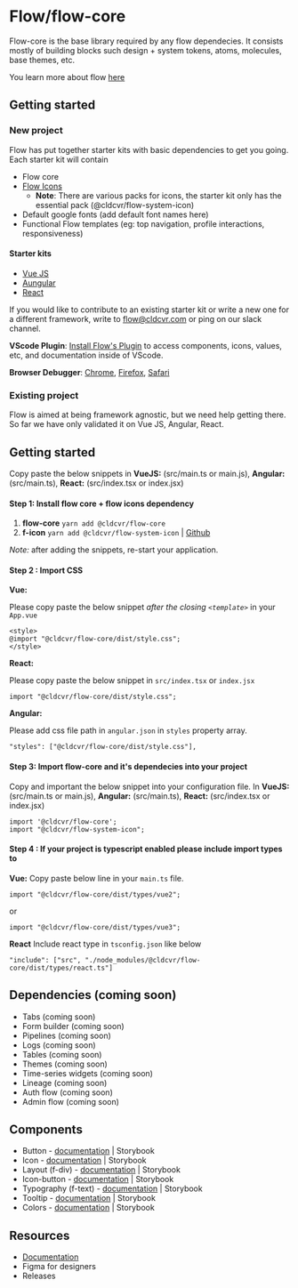# Flow/flow-core

Flow-core is the base library required by any flow dependecies. It consists mostly of building blocks such design + system tokens, atoms, molecules, base themes, etc.

You learn more about flow [here](https://github.com/cldcvr/flow-core/blob/main/ABOUT.md)

## Getting started

### New project

Flow has put together starter kits with basic dependencies to get you going. Each starter kit will contain
* Flow core
* [Flow Icons](https://github.com/cldcvr/flow-icon)
  * **Note**: There are various packs for icons, the starter kit only has the essential pack (@cldcvr/flow-system-icon)
* Default google fonts (add default font names here)
* Functional Flow templates (eg: top navigation, profile interactions, responsiveness)

#### Starter kits
* [Vue JS](https://github.com/cldcvr/flow-starterkit-vue)
* [Aungular](https://github.com/cldcvr/flow-starterkit-angular)
* [React](https://github.com/cldcvr/flow-starterkit-react)

If you would like to contribute to an existing starter kit or write a new one for a different framework, write to flow@cldcvr.com or ping on our slack channel.

**VScode Plugin**: [Install Flow's Plugin](https://marketplace.visualstudio.com/items?itemName=dev-vikas.flow-intellisense-vscode) to access components, icons, values, etc, and documentation inside of VScode.

**Browser Debugger**: [Chrome](https://chrome.google.com/webstore/detail/web-component-devtools/gdniinfdlmmmjpnhgnkmfpffipenjljo), [Firefox](https://addons.mozilla.org/en-US/firefox/addon/web-component-devtools/), [Safari](https://developer.apple.com/documentation/safariservices/safari_web_extensions/adding_a_web_development_tool_to_safari_web_inspector)


### Existing project

Flow is aimed at being framework agnostic, but we need help getting there. So far we have only validated it on Vue JS, Angular, React.

## Getting started

Copy paste the below snippets in **VueJS:** (src/main.ts or main.js), **Angular:** (src/main.ts), **React:** (src/index.tsx or index.jsx)

#### Step 1: Install flow core + flow icons dependency
1. **flow-core**  ```yarn add @cldcvr/flow-core```
2. **f-icon** ```yarn add @cldcvr/flow-system-icon``` | [Github](https://github.com/cldcvr/flow-icon)

*Note:* after adding the snippets, re-start your application.

#### Step 2 : Import CSS 
**Vue:** 

Please copy paste the below snippet *after the closing `<template>`* in your `App.vue` 

```
<style>
@import "@cldcvr/flow-core/dist/style.css";
</style> 
```
**React:** 

Please copy paste the below snippet in `src/index.tsx` or `index.jsx`

```
import "@cldcvr/flow-core/dist/style.css";
```
**Angular:**

Please add css file path in `angular.json` in `styles` property array.

```
"styles": ["@cldcvr/flow-core/dist/style.css"],
```
#### Step 3: Import flow-core and it's dependecies into your project

Copy and important the below snippet into your configuration file. In **VueJS:** (src/main.ts or main.js), **Angular:** (src/main.ts), **React:** (src/index.tsx or index.jsx)
```
import '@cldcvr/flow-core';
import "@cldcvr/flow-system-icon";
```


#### Step 4 : If your project is typescript enabled please include import types to

**Vue:** 
Copy paste below line in your `main.ts` file.
```
import "@cldcvr/flow-core/dist/types/vue2";
```
or 
```
import "@cldcvr/flow-core/dist/types/vue3";
```

**React**
Include react type in `tsconfig.json` like below
```
"include": ["src", "./node_modules/@cldcvr/flow-core/dist/types/react.ts"]
```

## Dependencies (coming soon)
* Tabs (coming soon)
* Form builder (coming soon)
* Pipelines (coming soon)
* Logs (coming soon)
* Tables (coming soon)
* Themes (coming soon)
* Time-series widgets (coming soon)
* Lineage (coming soon)
* Auth flow (coming soon)
* Admin flow (coming soon)


## Components
* Button - [documentation](https://docs.google.com/document/d/1jwpo28kx61ybL3AOVzD2XaJ-aogZSThCTHtFWeqqMp8/edit?usp=sharing) |  Storybook
* Icon - [documentation](https://docs.google.com/document/d/1kLruoml15fZCo8XUoo48xsNDVgzaDe9freI6XeP7HOs/edit#heading=h.b81ibd1zmiy) |  Storybook
* Layout (f-div) - [documentation](https://docs.google.com/document/d/1X2i89A34pOnnTarzDDbEfP_GdK7sUBshr4gvX5ZEcPY/edit?usp=sharing) |  Storybook
* Icon-button - [documentation](https://docs.google.com/document/d/1kLruoml15fZCo8XUoo48xsNDVgzaDe9freI6XeP7HOs/edit#heading=h.b81ibd1zmiy) |  Storybook
* Typography (f-text) - [documentation](https://docs.google.com/document/d/1gc2pg9aZd1NsYvTXjAREsJkVYUsuin0-BiRa9vX9QNY/edit?usp=sharing)  |  Storybook
* Tooltip - [documentation](https://docs.google.com/document/d/15k1dfr1wU3xaOj7tuxIQQcGFM5jz1SuX2_x6-91PSZo/edit?usp=sharing) |  Storybook
* Colors - [documentation](https://docs.google.com/document/d/18EwptEUyenxyj1kC_kfdYsDfETZnWQF8EqEHLdwRQv0/edit?usp=sharing) |  Storybook


## Resources
* [Documentation](https://drive.google.com/drive/u/0/folders/1K4TLqpqrY0BNjQZ4fwZK_ZF-9M69Q4is)
* Figma for designers
* Releases
